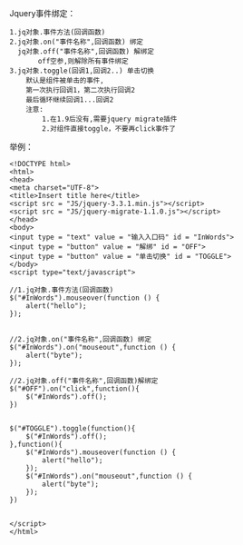 Jquery事件绑定：
    
    1.jq对象.事件方法(回调函数)
    2.jq对象.on("事件名称",回调函数) 绑定
      jq对象.off("事件名称",回调函数) 解绑定
           off空参,则解除所有事件绑定
    3.jq对象.toggle(回调1,回调2..) 单击切换
        默认是组件被单击的事件,
        第一次执行回调1，第二次执行回调2
        最后循环继续回调1...回调2
        注意:
            1.在1.9后没有,需要jquery migrate插件
            2.对组件直接toggle，不要再click事件了
举例：
    
    <!DOCTYPE html>
    <html>
    <head>
    <meta charset="UTF-8">
    <title>Insert title here</title>
    <script src = "JS/jquery-3.3.1.min.js"></script>
    <script src = "JS/jquery-migrate-1.1.0.js"></script>
    </head>
    <body>
    <input type = "text" value = "输入入口码" id = "InWords">
    <input type = "button" value = "解绑" id = "OFF">
    <input type = "button" value = "单击切换" id = "TOGGLE">
    </body>
    <script type="text/javascript">
    
    //1.jq对象.事件方法(回调函数)
    $("#InWords").mouseover(function () {
    	alert("hello");
    });
    
    
    //2.jq对象.on("事件名称",回调函数) 绑定
    $("#InWords").on("mouseout",function () {
    	alert("byte");
    });
    
    //2.jq对象.off("事件名称",回调函数)解绑定 
    $("#OFF").on("click",function(){
    	$("#InWords").off();
    })
    
    
    $("#TOGGLE").toggle(function(){
    	$("#InWords").off();
    },function(){
    	$("#InWords").mouseover(function () {
    		alert("hello");
    	});
    	$("#InWords").on("mouseout",function () {
    		alert("byte");
    	});
    })
    
    
    </script>
    </html>

